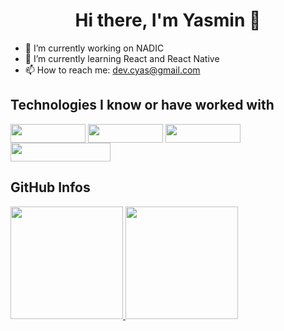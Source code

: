 ### 
<div  align="center"> 
  <h1>Hi there, I'm Yasmin 👋</h1>
</div>

- 🔭 I’m currently working on NADIC
- 🌱 I’m currently learning React and React Native
- 📫 How to reach me: dev.cyas@gmail.com

## Technologies I know or have worked with

<div style="display: inline_block"> 
  <img align="center"  height="30" width="120" src="https://img.shields.io/badge/JavaScript-F7DF1E?style=for-the-badge&logo=javascript&logoColor=black">
  <img align="center"  height="30" width="120" src="https://img.shields.io/badge/TypeScript-007ACC?style=for-the-badge&logo=typescript&logoColor=white">
  <img align="center"  height="30" width="120" src="https://img.shields.io/badge/React-20232A?style=for-the-badge&logo=react&logoColor=61DAFB">
  <img align="center"  height="30" width="160" src="https://img.shields.io/badge/React_Native-20232A?style=for-the-badge&logo=react&logoColor=61DAF">
</div>

## GitHub Infos

<div>
  <a href="https://github.com/Yasnnie">
  <img height="180em" src="https://github-readme-stats.vercel.app/api?username=yasnnie&show_icons=true&theme=midnight-purple&include_all_commits=true&count_private=true"/>
  <img height="180em" src="https://github-readme-stats.vercel.app/api/top-langs/?username=yasnnie&layout=compact&langs_count=6&theme=midnight-purple&hide=yacc,html,css&include_all_commits=true&count_private=true"/>
</div>


  
<!--
**Yasnnie/Yasnnie** is a ✨ _special_ ✨ repository because its `README.md` (this file) appears on your GitHub profile.

Here are some ideas to get you started:

- 🔭 I’m currently working on ...
- 🌱 I’m currently learning ...
- 👯 I’m looking to collaborate on ...
- 🤔 I’m looking for help with ...
- 💬 Ask me about ...
- 📫 How to reach me: ...
- 😄 Pronouns: ...
- ⚡ Fun fact: ...
-->

